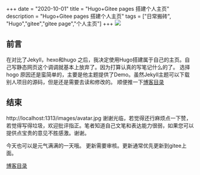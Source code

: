 +++
date = "2020-10-01"
title = "Hugo+Gitee pages 搭建个人主页"
description = "Hugo+Gitee pages 搭建个人主页"
tags = ["日常搬砖", "Hugo","gitee","gitee page","个人主页"]
+++
![](https://gitee.com/lalalaxiaowifi/pictures/raw/master/image/%E6%97%A5%E5%B8%B8%E6%90%AC%E7%A0%96%E5%A4%B4.png)

## 前言
在对比了Jekyll，hexo和hugo 之后，我决定使用Hugo搭建属于自己的主页。自己写静态网页这个调调就基本上放弃了。因为打算认真的写笔记什么的了。
选择hogo 原因还是蛮简单的，主要是他主题提供了Demo。虽然Jekyll主题可以下载别人项目的源码，但是还是需要去读和修改的。
顺便推一下[博客目录](https://gitee.com/lalalaxiaowifi/pictures) 

## 结束
http://localhost:1313/images/avatar.jpg
谢谢光临，若觉得还行麻烦点一下赞，若觉得写得垃圾，欢迎批评指正。笔者知道自己文笔和表达能力很弱，如果您可以提供点宝贵的意见不胜感激。谢谢。

今天也可以是元气满满的一天哦。
更新需要审核。更新通常优先更新到gitee上面。

[博客目录](https://gitee.com/lalalaxiaowifi/pictures) 

